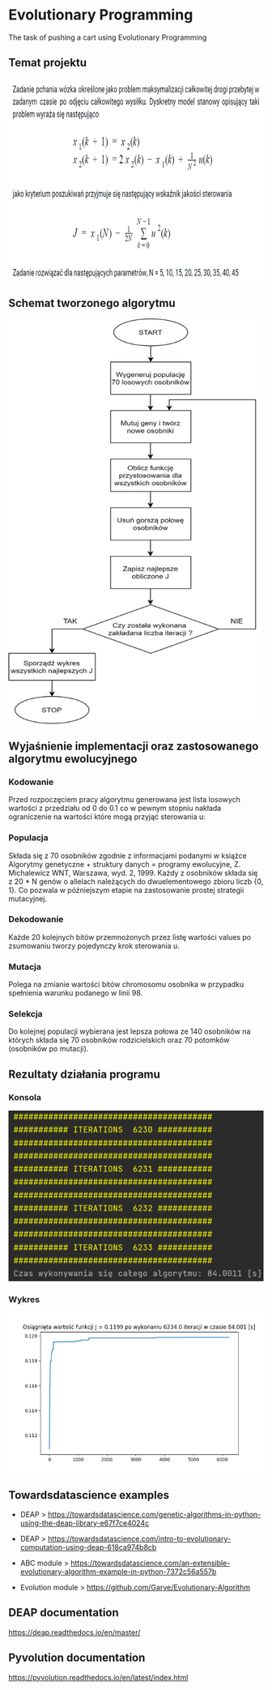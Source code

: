 # Evolutionary Programming
The task of pushing a cart using Evolutionary Programming

## Temat projektu
<img src="https://raw.githubusercontent.com/MacKur/Evolutionary_Programming/main/images%2Bresults/Polecenie.PNG" width="750" height="400">

## Schemat tworzonego algorytmu
<img src="https://raw.githubusercontent.com/MacKur/Evolutionary_Programming/main/images%2Bresults/Schemat.png" width="500" height="800">

## Wyjaśnienie implementacji oraz zastosowanego algorytmu ewolucyjnego
### Kodowanie
Przed rozpoczęciem pracy algorytmu generowana jest lista losowych wartości z przedziału od 0 do 0.1 co w pewnym stopniu nakłada ograniczenie na wartości które mogą przyjąć sterowania u:

### Populacja 
Składa się z 70 osobników zgodnie z informacjami podanymi w książce Algorytmy genetyczne + struktury danych = programy ewolucyjne, Z. Michalewicz WNT, Warszawa, wyd. 2, 1999. Każdy z osobników składa się z 20 * N genów o allelach należących do dwuelementowego zbioru liczb {0, 1}. Co pozwala w późniejszym etapie na zastosowanie prostej strategii mutacyjnej. 

### Dekodowanie 
Każde 20 kolejnych bitów przemnożonych przez listę wartości values po zsumowaniu tworzy  pojedynczy krok sterowania u.

### Mutacja
Polega na zmianie wartości bitów chromosomu osobnika w przypadku spełnienia warunku podanego w linii 98.

### Selekcja 
Do kolejnej populacji wybierana jest lepsza połowa ze 140 osobników na których składa się 70 osobników rodzicielskich oraz 70 potomków (osobników po mutacji).

## Rezultaty działania programu

### Konsola
![image](https://raw.githubusercontent.com/MacKur/Evolutionary_Programming/main/images%2Bresults/Sample_result_console.PNG)

### Wykres
![image](https://raw.githubusercontent.com/MacKur/Evolutionary_Programming/main/images%2Bresults/Sample_result.png)


## Towardsdatascience examples
- DEAP > https://towardsdatascience.com/genetic-algorithms-in-python-using-the-deap-library-e67f7ce4024c

- DEAP > https://towardsdatascience.com/intro-to-evolutionary-computation-using-deap-618ca974b8cb

- ABC module > https://towardsdatascience.com/an-extensible-evolutionary-algorithm-example-in-python-7372c56a557b

- Evolution module > https://github.com/Garve/Evolutionary-Algorithm

## DEAP documentation
https://deap.readthedocs.io/en/master/

## Pyvolution documentation
https://pyvolution.readthedocs.io/en/latest/index.html

